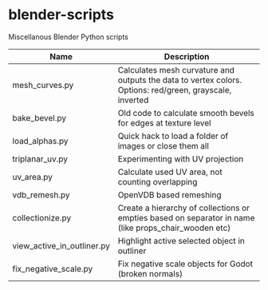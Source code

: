 # blender-scripts
Miscellanous Blender Python scripts

| Name | Description |
| ---- | ---- |
| mesh_curves.py | Calculates mesh curvature and outputs the data to vertex colors. Options: red/green, grayscale, inverted |
| bake_bevel.py | Old code to calculate smooth bevels for edges at texture level |
| load_alphas.py | Quick hack to load a folder of images or close them all |
| triplanar_uv.py | Experimenting with UV projection |
| uv_area.py | Calculate used UV area, not counting overlapping |
| vdb_remesh.py | OpenVDB based remeshing |
| collectionize.py | Create a hierarchy of collections or empties based on separator in name (like props_chair_wooden etc) |
| view_active_in_outliner.py | Highlight active selected object in outliner |
| fix_negative_scale.py | Fix negative scale objects for Godot (broken normals) |
